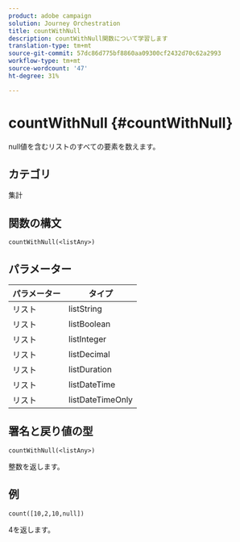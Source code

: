 ```yaml
---
product: adobe campaign
solution: Journey Orchestration
title: countWithNull
description: countWithNull関数について学習します
translation-type: tm+mt
source-git-commit: 57dc86d775bf8860aa09300cf2432d70c62a2993
workflow-type: tm+mt
source-wordcount: '47'
ht-degree: 31%

---
```



# countWithNull {#countWithNull}

null値を含むリストのすべての要素を数えます。

## カテゴリ

集計

## 関数の構文

`countWithNull(<listAny>)`

## パラメーター

| パラメーター | タイプ |
|-----------|------------------|
| リスト | listString |
| リスト | listBoolean |
| リスト | listInteger |
| リスト | listDecimal |
| リスト | listDuration |
| リスト | listDateTime |
| リスト | listDateTimeOnly |

## 署名と戻り値の型

`countWithNull(<listAny>)`

整数を返します。

## 例

`count([10,2,10,null])`

4を返します。

